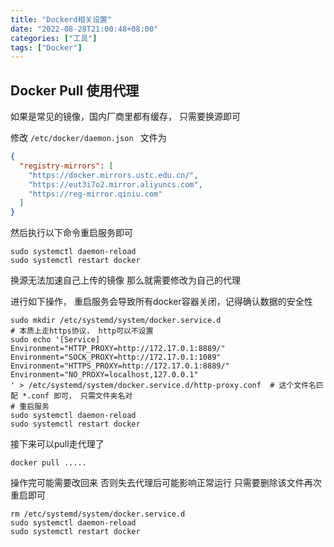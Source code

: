 ```yaml
---
title: "Dockerd相关设置"
date: "2022-08-28T21:00:48+08:00" 
categories: ["工具"]
tags: ["Docker"]
---
```


## Docker Pull 使用代理

如果是常见的镜像，国内厂商里都有缓存， 只需要换源即可

修改
```/etc/docker/daemon.json ```
文件为

```json
{
  "registry-mirrors": [
    "https://docker.mirrors.ustc.edu.cn/",
    "https://eut3i7o2.mirror.aliyuncs.com",
    "https://reg-mirror.qiniu.com"
  ]
}
```

然后执行以下命令重启服务即可

```shell
sudo systemctl daemon-reload
sudo systemctl restart docker
```

换源无法加速自己上传的镜像 那么就需要修改为自己的代理

进行如下操作， 重启服务会导致所有docker容器关闭，记得确认数据的安全性

```shell
sudo mkdir /etc/systemd/system/docker.service.d
# 本质上走https协议， http可以不设置
sudo echo '[Service]
Environment="HTTP_PROXY=http://172.17.0.1:8889/"
Environment="SOCK_PROXY=http://172.17.0.1:1089" 
Environment="HTTPS_PROXY=http://172.17.0.1:8889/"
Environment="NO_PROXY=localhost,127.0.0.1"
' > /etc/systemd/system/docker.service.d/http-proxy.conf  # 这个文件名匹配 *.conf 即可， 只需文件夹名对
# 重启服务
sudo systemctl daemon-reload
sudo systemctl restart docker
```

接下来可以pull走代理了

```shell
docker pull ..... 
```

操作完可能需要改回来 否则失去代理后可能影响正常运行 只需要删除该文件再次重启即可

```shell
rm /etc/systemd/system/docker.service.d
sudo systemctl daemon-reload
sudo systemctl restart docker
```